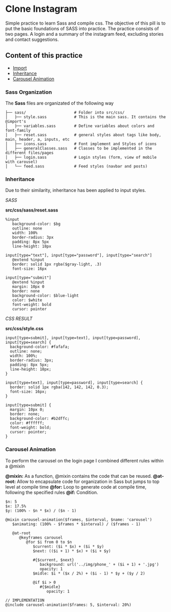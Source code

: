 # Clone Instagram

Simple practice to learn Sass and compile css. The objective of this pill is to put the basic foundations of SASS into practice.
The practice consists of two pages. A login and a summary of the instagram feed, excluding stories and contact suggestions.

## Content of this practice
   - [Import](#sass-organization)
   - [Inheritance](#inheritance)
   - [Carousel Animation](#carousel-animation)



### Sass Organization
The **Sass** files are organizated of the following way

```
├── sass/                     # Folder into src/css/
│   ├── style.sass            # This is the main sass. It contains the @import's
│   ├── variables.sass        # Define variables about colors and font-family 
│   ├── reset.sass            # general styles about tags like body, main, header, a, inputs, etc
│   ├── icons.sass            # Font implement and Styles of icons 
│   ├── generalClasses.sass   # Classes to be implemented in the different files/pages 
│   ├── login.sass            # Login styles (form, view of mobile with carousel) 
│   └── feed.sass             # Feed styles (navbar and posts) 
```

### Inheritance
Due to their similarity, inheritance has been applied to input styles.

*SASS*

**src/css/sass/reset.sass**
```
%input
   background-color: $bg
   outline: none
   width: 100%
   border-radius: 3px
   padding: 8px 5px
   line-height: 18px

input[type="text"], input[type="password"], input[type="search"]
   @extend %input
   border: solid 1px rgba($gray-light, .3)
   font-size: 16px

input[type="submit"]
   @extend %input
   margin: 10px 0
   border: none
   background-color: $blue-light
   color: $white
   font-weight: bold
   cursor: pointer
```

*CSS RESULT*

**src/css/style.css**
```
input[type=submit], input[type=text], input[type=password], input[type=search] {
  background-color: #fafafa;
  outline: none;
  width: 100%;
  border-radius: 3px;
  padding: 8px 5px;
  line-height: 18px;
}

input[type=text], input[type=password], input[type=search] {
  border: solid 1px rgba(142, 142, 142, 0.3);
  font-size: 16px;
}

input[type=submit] {
  margin: 10px 0;
  border: none;
  background-color: #b2dffc;
  color: #ffffff;
  font-weight: bold;
  cursor: pointer;
}

```


### Carousel Animation

To perform the carousel on the login page I combined different rules within a @mixin

**@mixin:** As a function, @mixin contains the code that can be reused.
**@at-root:** Allow to encapsulate code for organization in Sass but jumps to top level at compile time
**@for:** Loop to generate code at compile time, following the specified rules
**@if:** Condition. 

```
$n: 5
$x: 17.5%
$y: (100% - $n * $x) / ($n - 1)

@mixin carousel-animation($frames, $interval, $name: 'carousel')
   $animating: (100% - $frames * $interval) / ($frames - 1)

   @at-root 
      @keyframes carousel 
         @for $i from 0 to $n
            $current: ($i * $x) + ($i * $y)
            $next: (($i + 1) * $x) + ($i + $y)

            #{$current, $next}
               background: url('../img/phone_' + ($i + 1) + '.jpg')
               opacity: 1
            $midle: $i * ($x / 2%) + ($i - 1) * $y + ($y / 2)

            @if $i > 0
               #{$midle}
                  opacity: 1

// IMPLEMENTATION
@include carousel-animation($frames: 5, $interval: 20%)
```